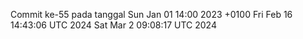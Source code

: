 Commit ke-55 pada tanggal Sun Jan 01 14:00 2023 +0100
Fri Feb 16 14:43:06 UTC 2024
Sat Mar  2 09:08:17 UTC 2024
